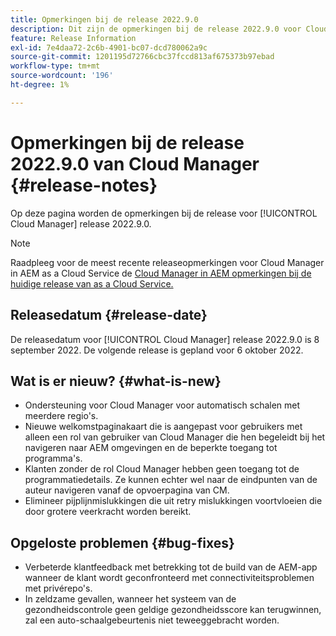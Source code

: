 ```yaml
---
title: Opmerkingen bij de release 2022.9.0
description: Dit zijn de opmerkingen bij de release 2022.9.0 voor Cloud Manager.
feature: Release Information
exl-id: 7e4daa72-2c6b-4901-bc07-dcd780062a9c
source-git-commit: 1201195d72766cbc37fccd813af675373b97ebad
workflow-type: tm+mt
source-wordcount: '196'
ht-degree: 1%

---
```


# Opmerkingen bij de release 2022.9.0 van Cloud Manager {#release-notes}

Op deze pagina worden de opmerkingen bij de release voor [!UICONTROL Cloud Manager] release 2022.9.0.

>[!NOTE]
>
>Raadpleeg voor de meest recente releaseopmerkingen voor Cloud Manager in AEM as a Cloud Service de [Cloud Manager in AEM opmerkingen bij de huidige release van as a Cloud Service.](https://experienceleague.adobe.com/docs/experience-manager-cloud-service/content/implementing/using-cloud-manager/release-notes-cloud-manager/release-notes-cm-current.html)

## Releasedatum {#release-date}

De releasedatum voor [!UICONTROL Cloud Manager] release 2022.9.0 is 8 september 2022. De volgende release is gepland voor 6 oktober 2022.

## Wat is er nieuw? {#what-is-new}

* Ondersteuning voor Cloud Manager voor automatisch schalen met meerdere regio&#39;s.
* Nieuwe welkomstpaginakaart die is aangepast voor gebruikers met alleen een rol van gebruiker van Cloud Manager die hen begeleidt bij het navigeren naar AEM omgevingen en de beperkte toegang tot programma&#39;s.
* Klanten zonder de rol Cloud Manager hebben geen toegang tot de programmatiedetails. Ze kunnen echter wel naar de eindpunten van de auteur navigeren vanaf de opvoerpagina van CM.
* Elimineer pijplijnmislukkingen die uit retry mislukkingen voortvloeien die door grotere veerkracht worden bereikt.

## Opgeloste problemen {#bug-fixes}

* Verbeterde klantfeedback met betrekking tot de build van de AEM-app wanneer de klant wordt geconfronteerd met connectiviteitsproblemen met privérepo&#39;s.
* In zeldzame gevallen, wanneer het systeem van de gezondheidscontrole geen geldige gezondheidsscore kan terugwinnen, zal een auto-schaalgebeurtenis niet teweeggebracht worden.
